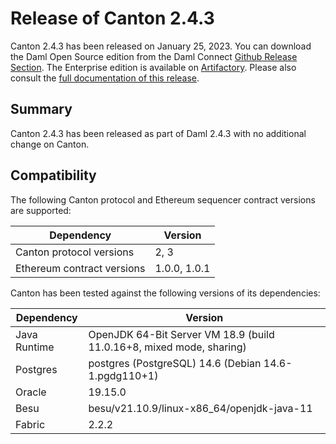 # Release of Canton 2.4.3

Canton 2.4.3 has been released on January 25, 2023. You can download the Daml Open Source edition from the Daml Connect [Github Release Section](https://github.com/digital-asset/daml/releases/tag/v2.4.3). The Enterprise edition is available on [Artifactory](https://digitalasset.jfrog.io/artifactory/canton-enterprise/canton-enterprise-2.4.3.zip).
Please also consult the [full documentation of this release](https://docs.daml.com/2.4.3/canton/about.html).

## Summary
Canton 2.4.3 has been released as part of Daml 2.4.3 with no additional change on Canton.

## Compatibility

The following Canton protocol and Ethereum sequencer contract versions are supported:

| Dependency                 | Version                    |
|----------------------------|----------------------------|
| Canton protocol versions   | 2, 3                       |
| Ethereum contract versions | 1.0.0, 1.0.1               |

Canton has been tested against the following versions of its dependencies:

| Dependency                 | Version                                                              |
|----------------------------|----------------------------------------------------------------------|
| Java Runtime               | OpenJDK 64-Bit Server VM 18.9 (build 11.0.16+8, mixed mode, sharing) |
| Postgres                   | postgres (PostgreSQL) 14.6 (Debian 14.6-1.pgdg110+1)                 |
| Oracle                     | 19.15.0                                                              |
| Besu                       | besu/v21.10.9/linux-x86_64/openjdk-java-11                           |
| Fabric                     | 2.2.2                                                                |
